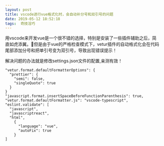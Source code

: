 ```yaml
---
layout: post
title: vscode进行vue格式化时，会自动补分号和双引号的问题
date: 2019-05-12 18:52:18
tags:  奇技淫巧
---
```


用vscode来开发vue是一个很不错的选择，特别是安装了一些插件辅助之后，简直如虎添翼。但是由于vue的严格检查模式下，vetur插件的自动格式化会在代码尾部添加分号和把单引号变为双引号，导致出现错误提示！

解决问题的办法就是修改settings.json文件的配置,亲测有效！
```
"vetur.format.defaultFormatterOptions": {
  "prettier": {
    "semi": false,
    "singleQuote": true
  }
}
"javascript.format.insertSpaceBeforeFunctionParenthesis": true,
"vetur.format.defaultFormatter.js": "vscode-typescript",
"eslint.validate": [
  "javascript",
  "javascriptreact",
  "html",
    {
      "language": "vue",
      "autoFix": true
    }
]

```